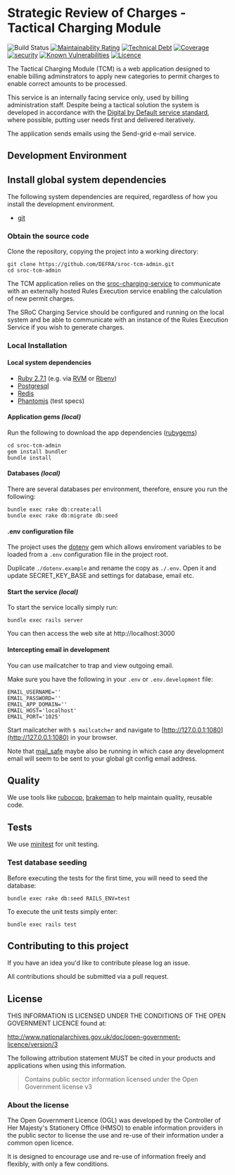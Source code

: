 # Strategic Review of Charges - Tactical Charging Module

![Build Status](https://github.com/DEFRA/sroc-tcm-admin/workflows/CI/badge.svg?branch=main)
[![Maintainability Rating](https://sonarcloud.io/api/project_badges/measure?project=DEFRA_sroc-tcm-admin&metric=sqale_rating)](https://sonarcloud.io/dashboard?id=DEFRA_sroc-tcm-admin)
[![Technical Debt](https://sonarcloud.io/api/project_badges/measure?project=DEFRA_sroc-tcm-admin&metric=sqale_index)](https://sonarcloud.io/dashboard?id=DEFRA_sroc-tcm-admin)
[![Coverage](https://sonarcloud.io/api/project_badges/measure?project=DEFRA_sroc-tcm-admin&metric=coverage)](https://sonarcloud.io/dashboard?id=DEFRA_sroc-tcm-admin)
[![security](https://hakiri.io/github/DEFRA/sroc-tcm-admin/master.svg)](https://hakiri.io/github/DEFRA/sroc-tcm-admin/master)
[![Known Vulnerabilities](https://snyk.io/test/github/DEFRA/sroc-tcm-admin/badge.svg)](https://snyk.io/test/github/DEFRA/sroc-tcm-admin)
[![Licence](https://img.shields.io/badge/Licence-OGLv3-blue.svg)](http://www.nationalarchives.gov.uk/doc/open-government-licence/version/3)

The Tactical Charging Module (TCM) is a web application designed to enable billing adminstrators to apply new categories to permit charges to enable correct amounts to be processed.

This service is an internally facing service only, used by billing administration staff.  Despite being a tactical solution the system is developed in accordance with the [Digital by Default service standard](https://www.gov.uk/service-manual/digital-by-default), where possible, putting user needs first and delivered iteratively.

The application sends emails using the Send-grid e-mail service.

## Development Environment

## Install global system dependencies

The following system dependencies are required, regardless of how you install the development environment.

* [git](https://git-scm.com/book/en/v2/Getting-Started-Installing-Git)

### Obtain the source code

Clone the repository, copying the project into a working directory:

    git clone https://github.com/DEFRA/sroc-tcm-admin.git
    cd sroc-tcm-admin

The TCM application relies on the [sroc-charging-service](https://github.com/DEFRA/sroc-charging-service) to communicate with an externally hosted Rules Execution service enabling the calculation of new permit charges.

The SRoC Charging Service should be configured and running on the local system and be able to communicate with an instance of the Rules Execution Service if you wish to generate charges.

### Local Installation

#### Local system dependencies

* [Ruby 2.7.1](https://www.ruby-lang.org) (e.g. via [RVM](https://rvm.io) or [Rbenv](https://github.com/sstephenson/rbenv/blob/master/README.md))
* [Postgresql](http://www.postgresql.org/download)
* [Redis](https://redis.io)
* [Phantomjs](https://github.com/teampoltergeist/poltergeist#installing-phantomjs) (test specs)

#### Application gems _(local)_

Run the following to download the app dependencies ([rubygems](https://www.ruby-lang.org/en/libraries/))

    cd sroc-tcm-admin
    gem install bundler
    bundle install

#### Databases _(local)_

There are several databases per environment, therefore, ensure you run the following:

    bundle exec rake db:create:all
    bundle exec rake db:migrate db:seed

#### .env configuration file

The project uses the [dotenv](https://github.com/bkeepers/dotenv) gem which allows enviroment variables to be loaded from a ```.env``` configuration file in the project root.

Duplicate ```./dotenv.example``` and rename the copy as ```./.env```. Open it and update SECRET_KEY_BASE and settings for database, email etc.

#### Start the service _(local)_

To start the service locally simply run:

    bundle exec rails server

You can then access the web site at http://localhost:3000

#### Intercepting email in development

You can use mailcatcher to trap and view outgoing email.

Make sure you have the following in your `.env` or `.env.development` file:

    EMAIL_USERNAME=''
    EMAIL_PASSWORD=''
    EMAIL_APP_DOMAIN=''
    EMAIL_HOST='localhost'
    EMAIL_PORT='1025'

Start mailcatcher with `$ mailcatcher` and navigate to
[http://127.0.0.1:1080](http://127.0.0.1:1080) in your browser.

Note that [mail_safe](https://github.com/myronmarston/mail_safe) maybe also be running in which
case any development email will seem to be sent to your global git config email address.

## Quality

We use tools like [rubocop](https://github.com/bbatsov/rubocop), [brakeman](https://github.com/presidentbeef/brakeman) to help maintain quality, reusable code.


## Tests

We use [minitest](https://github.com/seattlerb/minitest) for unit testing.

### Test database seeding

Before executing the tests for the first time, you will need to seed the database:

    bundle exec rake db:seed RAILS_ENV=test

To execute the unit tests simply enter:

    bundle exec rails test


## Contributing to this project

If you have an idea you'd like to contribute please log an issue.

All contributions should be submitted via a pull request.

## License

THIS INFORMATION IS LICENSED UNDER THE CONDITIONS OF THE OPEN GOVERNMENT LICENCE found at:

http://www.nationalarchives.gov.uk/doc/open-government-licence/version/3

The following attribution statement MUST be cited in your products and applications when using this information.

> Contains public sector information licensed under the Open Government license v3

### About the license

The Open Government Licence (OGL) was developed by the Controller of Her Majesty's Stationery Office (HMSO) to enable information providers in the public sector to license the use and re-use of their information under a common open licence.

It is designed to encourage use and re-use of information freely and flexibly, with only a few conditions.
